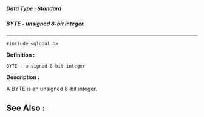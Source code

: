 ##### Data Type : Standard
##### BYTE - unsigned 8-bit integer.
---
```
#include <global.h>
```

**Definition :**
```
BYTE - unsigned 8-bit integer
```

**Description :**

A BYTE is an unsigned 8-bit integer.


**See Also :**
---

